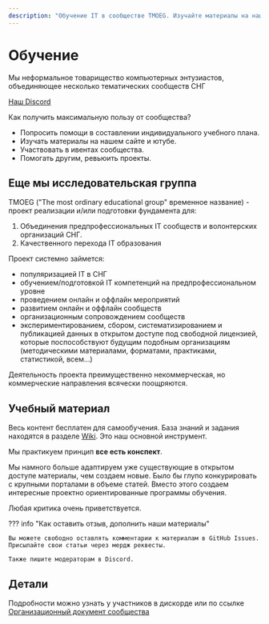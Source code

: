 ```yaml
---
description: "Обучение IT в сообществе TMOEG. Изучайте материалы на нашем сайте и ютубе, участвуйте в ивентах и помогайте другим. Мы движение энтузиастов, занимающиеся популяризацией IT в СНГ. Присоединяйтесь!"
---
```

# Обучение

Мы неформальное товарищество компьютерных энтузиастов, объединяющее несколько тематических сообществ СНГ

<a class="md-button md-button--primary" href="https://discord.gg/EBdzkaw7xa" target="_blank">Наш Discord</a>


Как получить максимальную пользу от сообщества?

- Попросить помощи в составлении индивидуального учебного плана.
- Изучать материалы на нашем сайте и ютубе.
- Участвовать в ивентах сообщества.
- Помогать другим, ревьюить проекты.

## Еще мы исследовательская группа
TMOEG ("The most ordinary educational group" временное название) - проект реализации и/или подготовки фундамента для:

1. Объединения предпрофессиональных IT сообществ и волонтерских организаций СНГ.
2. Качественного перехода IT образования 

Проект системно займется:

- популяризацией IT в СНГ
- обучением/подготовкой IT компетенций на предпрофессиональном уровне
- проведением онлайн и оффлайн мероприятий
- развитием онлайн и оффлайн сообществ
- организационным сопровождением сообществ
- экспериментированием, сбором, систематизированием и публикацией данных в открытом доступе под свободной лицензией, которые поспособствуют будущим подобным организациям
(методическими материалами, форматами, практиками, статистикой, всем...)

Деятельность проекта преимущественно некоммерческая, но коммерческие направления всячески поощряются.

## Учебный материал

Весь контент бесплатен для самообучения. База знаний и задания находятся в разделе [Wiki](../Wiki/index.md). Это наш основной инструмент.

Мы практикуем принцип **все есть конспект**.

Мы намного больше адаптируем уже существующие в открытом доступе материалы, чем создаем новые. Было бы глупо конкурировать с крупными порталами в объеме статей. Вместо этого создаем интересные проектно ориентированные программы обучения.

Любая критика очень приветствуется.

??? info "Как оставить отзыв, дополнить наши материалы"

    Вы можете свободно оставлять комментарии к материалам в GitHub Issues. Присылайте свои статьи через мердж реквесты.

    Также пишите модераторам в Discord.

## Детали
Подробности можно узнать у участников в дискорде или по ссылке
<a class="md-button md-button--primary" href="tmoeg-community/" target="_blank">Организационный документ сообщества</a>
